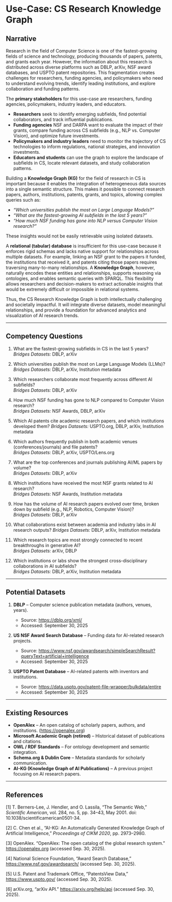 # Use-Case: CS Research Knowledge Graph


## Narrative  


Research in the field of Computer Science is one of the fastest-growing fields of science and technology, producing thousands of papers, patents, and grants each year. However, the information about this research is distributed across diverse platforms such as DBLP, arXiv, NSF award databases, and USPTO patent repositories. This fragmentation creates challenges for researchers, funding agencies, and policymakers who need to understand evolving trends, identify leading institutions, and explore collaboration and funding patterns.  


The **primary stakeholders** for this use-case are researchers, funding agencies, policymakers, industry leaders, and educators.  


- **Researchers** seek to identify emerging subfields, find potential collaborators, and track influential publications.  
- **Funding agencies** NSF and DARPA want to evaluate the impact of their grants, compare funding across CS subfields (e.g., NLP vs. Computer Vision), and optimize future investments.  
- **Policymakers and industry leaders** need to monitor the trajectory of CS technologies to inform regulations, national strategies, and innovation investments.  
- **Educators and students** can use the graph to explore the landscape of subfields in CS, locate relevant datasets, and study collaboration patterns.  


Building a **Knowledge Graph (KG)** for the field of research in CS is important because it enables the integration of heterogeneous data sources into a single semantic structure. This makes it possible to connect research papers, authors, institutions, patents, grants, and topics, allowing complex queries such as:  
- *“Which universities publish the most on Large Language Models?”*  
- *“What are the fastest-growing AI subfields in the last 5 years?”*  
- *“How much NSF funding has gone into NLP versus Computer Vision research?”*  


These insights would not be easily retrievable using isolated datasets.  


A **relational (tabular) database** is insufficient for this use-case because it enforces rigid schemas and lacks native support for relationships across multiple datasets. For example, linking an NSF grant to the papers it funded, the institutions that received it, and patents citing those papers requires traversing many-to-many relationships. A **Knowledge Graph**, however, naturally encodes these entities and relationships, supports reasoning via ontologies, and enables semantic queries with SPARQL. This flexibility allows researchers and decision-makers to extract actionable insights that would be extremely difficult or impossible in relational systems.  


Thus, the CS Research Knowledge Graph is both intellectually challenging and societally impactful. It will integrate diverse datasets, model meaningful relationships, and provide a foundation for advanced analytics and visualization of AI research trends.  


---


## Competency Questions  


1. What are the fastest-growing subfields in CS in the last 5 years?  
*Bridges Datasets:* DBLP, arXiv  


2. Which universities publish the most on Large Language Models (LLMs)?  
*Bridges Datasets:* DBLP, arXiv, Institution metadata  


3. Which researchers collaborate most frequently across different AI subfields?  
*Bridges Datasets:* DBLP, arXiv


4. How much NSF funding has gone to NLP compared to Computer Vision research?  
*Bridges Datasets:* NSF Awards, DBLP, arXiv  


5. Which AI patents cite academic research papers, and which institutions developed them?
*Bridges Datasets:* USPTO.org, DBLP, arXiv, Institution metadata  


6. Which authors frequently publish in both academic venues (conferences/journals) and file patents?  
*Bridges Datasets:* DBLP, arXiv, USPTO/Lens.org


7. What are the top conferences and journals publishing AI/ML papers by volume?  
*Bridges Datasets:* DBLP, arXiv  


8. Which institutions have received the most NSF grants related to AI research?  
*Bridges Datasets:* NSF Awards, Institution metadata


9. How has the volume of AI research papers evolved over time, broken down by subfield (e.g., NLP, Robotics, Computer Vision)?  
*Bridges Datasets:* DBLP, arXiv


10. What collaborations exist between academia and industry labs in AI research outputs?
*Bridges Datasets:* DBLP, arXiv, Institution metadata


11. Which research topics are most strongly connected to recent breakthroughs in generative AI?  
*Bridges Datasets:* arXiv, DBLP  


12. Which institutions or labs show the strongest cross-disciplinary collaborations in AI subfields?  
*Bridges Datasets:* DBLP, arXiv, Institution metadata


---


## Potential Datasets  


1. **DBLP** – Computer science publication metadata (authors, venues, years).  
   - Source: https://dblp.org/xml/  
   - Accessed: September 30, 2025  


3. **US NSF Award Search Database** – Funding data for AI-related research projects.  
   - Source: https://www.nsf.gov/awardsearch/simpleSearchResult?queryText=artificial+intelligence
   - Accessed: September 30, 2025  


4. **USPTO Patent Database** – AI-related patents with inventors and institutions.  
   - Source: https://data.uspto.gov/patent-file-wrapper/bulkdata/entire
   - Accessed: September 30, 2025  



---


## Existing Resources  


- **OpenAlex** – An open catalog of scholarly papers, authors, and institutions. (https://openalex.org)  
- **Microsoft Academic Graph (retired)** – Historical dataset of publications and citations.  
- **OWL / RDF Standards** – For ontology development and semantic integration.  
- **Schema.org & Dublin Core** – Metadata standards for scholarly communication.  
- **AI-KG (Knowledge Graph of AI Publications)** – A previous project focusing on AI research papers.  


---


## References  


[1] T. Berners-Lee, J. Hendler, and O. Lassila, “The Semantic Web,” *Scientific American*, vol. 284, no. 5, pp. 34–43, May 2001. doi: 10.1038/scientificamerican0501-34.  


[2] C. Chen et al., “AI-KG: An Automatically Generated Knowledge Graph of Artificial Intelligence,” *Proceedings of CIKM 2020*, pp. 2973–2980.  


[3] OpenAlex. “OpenAlex: The open catalog of the global research system.” https://openalex.org (accessed Sep. 30, 2025).  


[4] National Science Foundation, “Award Search Database,” https://www.nsf.gov/awardsearch/ (accessed Sep. 30, 2025).  


[5] U.S. Patent and Trademark Office, “PatentsView Data,” https://www.uspto.gov/ (accessed Sep. 30, 2025).  


[6] arXiv.org, “arXiv API.” https://arxiv.org/help/api (accessed Sep. 30, 2025).  

